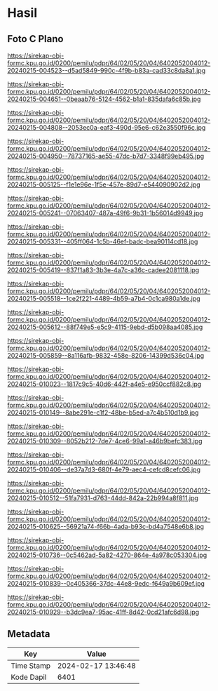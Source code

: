 # Hasil

## Foto C Plano

https://sirekap-obj-formc.kpu.go.id/0200/pemilu/pdpr/64/02/05/20/04/6402052004012-20240215-004523--d5ad5849-990c-4f9b-b83a-cad33c8da8a1.jpg

https://sirekap-obj-formc.kpu.go.id/0200/pemilu/pdpr/64/02/05/20/04/6402052004012-20240215-004651--0beaab76-5124-4562-b1a1-835dafa6c85b.jpg

https://sirekap-obj-formc.kpu.go.id/0200/pemilu/pdpr/64/02/05/20/04/6402052004012-20240215-004808--2053ec0a-eaf3-490d-95e6-c62e3550f96c.jpg

https://sirekap-obj-formc.kpu.go.id/0200/pemilu/pdpr/64/02/05/20/04/6402052004012-20240215-004950--78737165-ae55-47dc-b7d7-3348f99eb495.jpg

https://sirekap-obj-formc.kpu.go.id/0200/pemilu/pdpr/64/02/05/20/04/6402052004012-20240215-005125--f1e1e96e-1f5e-457e-89d7-e544090902d2.jpg

https://sirekap-obj-formc.kpu.go.id/0200/pemilu/pdpr/64/02/05/20/04/6402052004012-20240215-005241--07063407-487a-49f6-9b31-1b56014d9949.jpg

https://sirekap-obj-formc.kpu.go.id/0200/pemilu/pdpr/64/02/05/20/04/6402052004012-20240215-005331--405ff064-1c5b-46ef-badc-bea90114cd18.jpg

https://sirekap-obj-formc.kpu.go.id/0200/pemilu/pdpr/64/02/05/20/04/6402052004012-20240215-005419--837f1a83-3b3e-4a7c-a36c-cadee2081118.jpg

https://sirekap-obj-formc.kpu.go.id/0200/pemilu/pdpr/64/02/05/20/04/6402052004012-20240215-005518--1ce2f221-4489-4b59-a7b4-0c1ca980a1de.jpg

https://sirekap-obj-formc.kpu.go.id/0200/pemilu/pdpr/64/02/05/20/04/6402052004012-20240215-005612--88f749e5-e5c9-4115-9ebd-d5b098aa4085.jpg

https://sirekap-obj-formc.kpu.go.id/0200/pemilu/pdpr/64/02/05/20/04/6402052004012-20240215-005859--8a116afb-9832-458e-8206-14399d536c04.jpg

https://sirekap-obj-formc.kpu.go.id/0200/pemilu/pdpr/64/02/05/20/04/6402052004012-20240215-010023--1817c9c5-40d6-442f-a4e5-e950ccf882c8.jpg

https://sirekap-obj-formc.kpu.go.id/0200/pemilu/pdpr/64/02/05/20/04/6402052004012-20240215-010149--8abe291e-c1f2-48be-b5ed-a7c4b510d1b9.jpg

https://sirekap-obj-formc.kpu.go.id/0200/pemilu/pdpr/64/02/05/20/04/6402052004012-20240215-010309--8052b212-7de7-4ce6-99a1-a46b9befc383.jpg

https://sirekap-obj-formc.kpu.go.id/0200/pemilu/pdpr/64/02/05/20/04/6402052004012-20240215-010406--de37a7d3-680f-4e79-aec4-cefcd8cefc06.jpg

https://sirekap-obj-formc.kpu.go.id/0200/pemilu/pdpr/64/02/05/20/04/6402052004012-20240215-010512--51fa7931-d763-44dd-842a-22b994a8f811.jpg

https://sirekap-obj-formc.kpu.go.id/0200/pemilu/pdpr/64/02/05/20/04/6402052004012-20240215-010625--56921a74-f66b-4ada-b93c-bd4a7548e6b8.jpg

https://sirekap-obj-formc.kpu.go.id/0200/pemilu/pdpr/64/02/05/20/04/6402052004012-20240215-010736--0c5462ad-5a82-4270-864e-4a978c053304.jpg

https://sirekap-obj-formc.kpu.go.id/0200/pemilu/pdpr/64/02/05/20/04/6402052004012-20240215-010839--0c405366-37dc-44e8-9edc-f649a9b609ef.jpg

https://sirekap-obj-formc.kpu.go.id/0200/pemilu/pdpr/64/02/05/20/04/6402052004012-20240215-010929--b3dc9ea7-95ac-41ff-8d42-0cd21afc6d98.jpg


## Metadata

| Key        | Value               |
| ---------- | ------------------- |
| Time Stamp | 2024-02-17 13:46:48 |
| Kode Dapil | 6401                |



